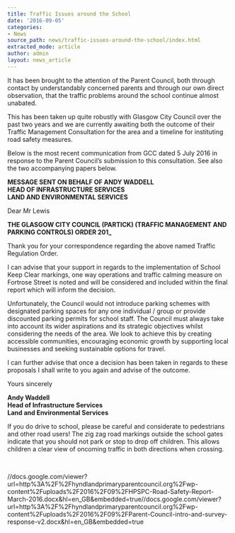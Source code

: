 ```yaml
---
title: Traffic Issues around the School
date: '2016-09-05'
categories:
- News
source_path: news/traffic-issues-around-the-school/index.html
extracted_mode: article
author: admin
layout: news_article
---
```

It has been brought to the attention of the Parent Council, both through contact by understandably concerned parents and through our own direct observation, that the traffic problems around the school continue almost unabated.

This has been taken up quite robustly with Glasgow City Council over the past two years and we are currently awaiting both the outcome of their Traffic Management Consultation for the area and a timeline for instituting road safety measures.

Below is the most recent communication from GCC dated 5 July 2016 in response to the Parent Council’s submission to this consultation. See also the two accompanying papers below.

**MESSAGE SENT ON BEHALF OF ANDY WADDELL**  
**HEAD OF INFRASTRUCTURE SERVICES**  
**LAND AND ENVIRONMENTAL SERVICES**

Dear Mr Lewis

**THE GLASGOW CITY COUNCIL (PARTICK) (TRAFFIC MANAGEMENT AND PARKING CONTROLS) ORDER 201\_**

Thank you for your correspondence regarding the above named Traffic Regulation Order.

I can advise that your support in regards to the implementation of School Keep Clear markings, one way operations and traffic calming measure on Fortrose Street is noted and will be considered and included within the final report which will inform the decision.

Unfortunately, the Council would not introduce parking schemes with designated parking spaces for any one individual / group or provide discounted parking permits for school staff. The Council must always take into account its wider aspirations and its strategic objectives whilst considering the needs of the area. We look to achieve this by creating accessible communities, encouraging economic growth by supporting local businesses and seeking sustainable options for travel.

I can further advise that once a decision has been taken in regards to these proposals I shall write to you again and advise of the outcome.

Yours sincerely

**Andy Waddell**  
**Head of Infrastructure Services**  
**Land and Environmental Services**

If you do drive to school, please be careful and considerate to pedestrians and other road users! The zig zag road markings outside the school gates indicate that you should not park or stop to drop off children. This allows children a clear view of oncoming traffic in both directions when crossing.

&nbsp;

//docs.google.com/viewer?url=http%3A%2F%2Fhyndlandprimaryparentcouncil.org%2Fwp-content%2Fuploads%2F2016%2F09%2FHPSPC-Road-Safety-Report-March-2016.docx&hl=en_GB&embedded=true//docs.google.com/viewer?url=http%3A%2F%2Fhyndlandprimaryparentcouncil.org%2Fwp-content%2Fuploads%2F2016%2F09%2FParent-Council-intro-and-survey-response-v2.docx&hl=en_GB&embedded=true
